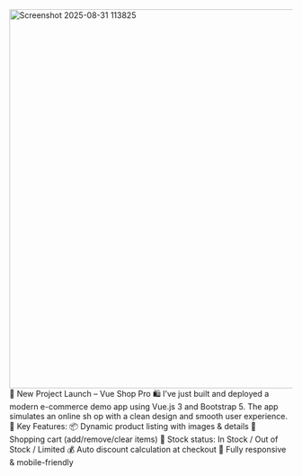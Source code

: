 <img width="1366" height="674" alt="Screenshot 2025-08-31 113825" src="https://github.com/user-attachments/assets/66ff7b55-5b70-4722-9b12-1b4468af9fda" />
🚀 New Project Launch – Vue Shop Pro 🛍
I’ve just built and deployed a modern e-commerce demo app using Vue.js 3 and Bootstrap 5.
 The app simulates an online sh
op with a clean design and smooth user experience.
🔹 Key Features:
📦 Dynamic product listing with images & details
🛒 Shopping cart (add/remove/clear items)
🔔 Stock status: In Stock / Out of Stock / Limited
💰 Auto discount calculation at checkout
📱 Fully responsive & mobile-friendly
